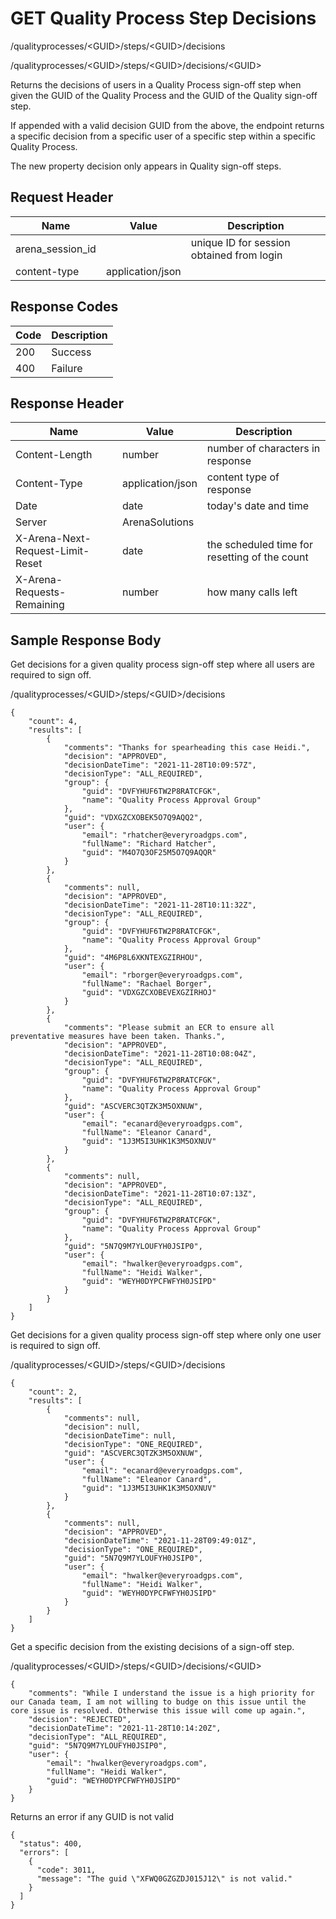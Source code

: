 # GET Quality Process Step Decisions
/qualityprocesses/&lt;GUID&gt;/steps/&lt;GUID&gt;/decisions

/qualityprocesses/&lt;GUID&gt;/steps/&lt;GUID&gt;/decisions/&lt;GUID&gt;

Returns the decisions of users in a Quality Process sign-off step when given the GUID of the Quality Process and the GUID of the Quality sign-off step.

If appended with a valid decision GUID from the above, the endpoint returns a specific decision from a specific user of a specific step within a specific Quality Process.

The new property decision only appears in Quality sign-off steps.

## Request Header

| Name<br> | Value<br> | Description<br> |
|  --- |  --- |  --- | 
| arena_session_id<br> |   | unique ID for session obtained from login<br> |
| content-type<br> | application/json<br> |   |

## Response Codes

| Code<br> | Description<br> |
|  --- |  --- | 
| 200<br> | Success<br> |
| 400<br> | Failure<br> |

## Response Header

| Name<br> | Value<br> | Description<br> |
|  --- |  --- |  --- | 
| Content-Length<br> | number<br> | number of characters in response<br> |
| Content-Type<br> | application/json<br> | content type of response<br> |
| Date<br> | date<br> | today's date and time<br> |
| Server<br> | ArenaSolutions<br> |   |
| X-Arena-Next-Request-Limit-Reset<br> | date<br> | the scheduled time for resetting of the count<br> |
| X-Arena-Requests-Remaining<br> | number<br> | how many calls left<br> |

## Sample Response Body
Get decisions for a given quality process sign-off step where all users are required to sign off.

/qualityprocesses/&lt;GUID&gt;/steps/&lt;GUID&gt;/decisions

```
{
    "count": 4,
    "results": [
        {
            "comments": "Thanks for spearheading this case Heidi.",
            "decision": "APPROVED",
            "decisionDateTime": "2021-11-28T10:09:57Z",
            "decisionType": "ALL_REQUIRED",
            "group": {
                "guid": "DVFYHUF6TW2P8RATCFGK",
                "name": "Quality Process Approval Group"
            },
            "guid": "VDXGZCXOBEK5O7Q9AQQ2",
            "user": {
                "email": "rhatcher@everyroadgps.com",
                "fullName": "Richard Hatcher",
                "guid": "M4O7Q3OF25M5O7Q9AQQR"
            }
        },
        {
            "comments": null,
            "decision": "APPROVED",
            "decisionDateTime": "2021-11-28T10:11:32Z",
            "decisionType": "ALL_REQUIRED",
            "group": {
                "guid": "DVFYHUF6TW2P8RATCFGK",
                "name": "Quality Process Approval Group"
            },
            "guid": "4M6P8L6XKNTEXGZIRHOU",
            "user": {
                "email": "rborger@everyroadgps.com",
                "fullName": "Rachael Borger",
                "guid": "VDXGZCXOBEVEXGZIRHOJ"
            }
        },
        {
            "comments": "Please submit an ECR to ensure all preventative measures have been taken. Thanks.",
            "decision": "APPROVED",
            "decisionDateTime": "2021-11-28T10:08:04Z",
            "decisionType": "ALL_REQUIRED",
            "group": {
                "guid": "DVFYHUF6TW2P8RATCFGK",
                "name": "Quality Process Approval Group"
            },
            "guid": "ASCVERC3QTZK3M5OXNUW",
            "user": {
                "email": "ecanard@everyroadgps.com",
                "fullName": "Eleanor Canard",
                "guid": "1J3M5I3UHK1K3M5OXNUV"
            }
        },
        {
            "comments": null,
            "decision": "APPROVED",
            "decisionDateTime": "2021-11-28T10:07:13Z",
            "decisionType": "ALL_REQUIRED",
            "group": {
                "guid": "DVFYHUF6TW2P8RATCFGK",
                "name": "Quality Process Approval Group"
            },
            "guid": "5N7Q9M7YLOUFYH0JSIP0",
            "user": {
                "email": "hwalker@everyroadgps.com",
                "fullName": "Heidi Walker",
                "guid": "WEYH0DYPCFWFYH0JSIPD"
            }
        }
    ]
}
```
Get decisions  for a given quality process sign-off step where only one user is required to sign off.

/qualityprocesses/&lt;GUID&gt;/steps/&lt;GUID&gt;/decisions

```
{
    "count": 2,
    "results": [
        {
            "comments": null,
            "decision": null,
            "decisionDateTime": null,
            "decisionType": "ONE_REQUIRED",
            "guid": "ASCVERC3QTZK3M5OXNUW",
            "user": {
                "email": "ecanard@everyroadgps.com",
                "fullName": "Eleanor Canard",
                "guid": "1J3M5I3UHK1K3M5OXNUV"
            }
        },
        {
            "comments": null,
            "decision": "APPROVED",
            "decisionDateTime": "2021-11-28T09:49:01Z",
            "decisionType": "ONE_REQUIRED",
            "guid": "5N7Q9M7YLOUFYH0JSIP0",
            "user": {
                "email": "hwalker@everyroadgps.com",
                "fullName": "Heidi Walker",
                "guid": "WEYH0DYPCFWFYH0JSIPD"
            }
        }
    ]
}
```
Get a specific decision from the existing decisions of a sign-off step.

/qualityprocesses/&lt;GUID&gt;/steps/&lt;GUID&gt;/decisions/&lt;GUID&gt;

```
{
    "comments": "While I understand the issue is a high priority for our Canada team, I am not willing to budge on this issue until the core issue is resolved. Otherwise this issue will come up again.",
    "decision": "REJECTED",
    "decisionDateTime": "2021-11-28T10:14:20Z",
    "decisionType": "ALL_REQUIRED",
    "guid": "5N7Q9M7YLOUFYH0JSIP0",
    "user": {
        "email": "hwalker@everyroadgps.com",
        "fullName": "Heidi Walker",
        "guid": "WEYH0DYPCFWFYH0JSIPD"
    }
}
```
Returns an error if any GUID is not valid

```
{
  "status": 400,
  "errors": [
    {
      "code": 3011,
      "message": "The guid \"XFWQ0GZGZDJ015J12\" is not valid."
    }
  ]
}
```
